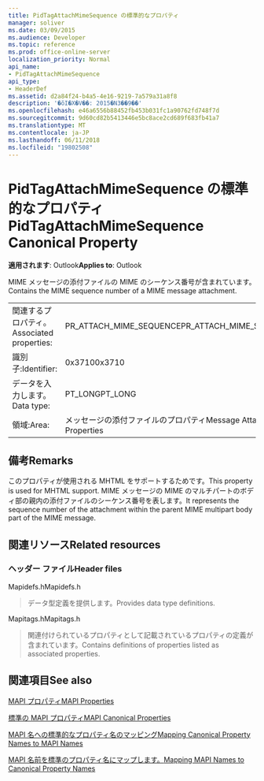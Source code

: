 ```yaml
---
title: PidTagAttachMimeSequence の標準的なプロパティ
manager: soliver
ms.date: 03/09/2015
ms.audience: Developer
ms.topic: reference
ms.prod: office-online-server
localization_priority: Normal
api_name:
- PidTagAttachMimeSequence
api_type:
- HeaderDef
ms.assetid: d2a84f24-b4a5-4e16-9219-7a579a31a8f8
description: '�ŏI�X�V��: 2015�N3��9��'
ms.openlocfilehash: e46a6556b88452fb453b031fc1a90762fd748f7d
ms.sourcegitcommit: 9d60cd82b5413446e5bc8ace2cd689f683fb41a7
ms.translationtype: MT
ms.contentlocale: ja-JP
ms.lasthandoff: 06/11/2018
ms.locfileid: "19802508"
---
```

# <a name="pidtagattachmimesequence-canonical-property"></a><span data-ttu-id="ece12-103">PidTagAttachMimeSequence の標準的なプロパティ</span><span class="sxs-lookup"><span data-stu-id="ece12-103">PidTagAttachMimeSequence Canonical Property</span></span>

  
  
<span data-ttu-id="ece12-104">**適用されます**: Outlook</span><span class="sxs-lookup"><span data-stu-id="ece12-104">**Applies to**: Outlook</span></span> 
  
<span data-ttu-id="ece12-105">MIME メッセージの添付ファイルの MIME のシーケンス番号が含まれています。</span><span class="sxs-lookup"><span data-stu-id="ece12-105">Contains the MIME sequence number of a MIME message attachment.</span></span>
  
|||
|:-----|:-----|
|<span data-ttu-id="ece12-106">関連するプロパティ。</span><span class="sxs-lookup"><span data-stu-id="ece12-106">Associated properties:</span></span>  <br/> |<span data-ttu-id="ece12-107">PR_ATTACH_MIME_SEQUENCE</span><span class="sxs-lookup"><span data-stu-id="ece12-107">PR_ATTACH_MIME_SEQUENCE</span></span>  <br/> |
|<span data-ttu-id="ece12-108">識別子:</span><span class="sxs-lookup"><span data-stu-id="ece12-108">Identifier:</span></span>  <br/> |<span data-ttu-id="ece12-109">0x3710</span><span class="sxs-lookup"><span data-stu-id="ece12-109">0x3710</span></span>  <br/> |
|<span data-ttu-id="ece12-110">データを入力します。</span><span class="sxs-lookup"><span data-stu-id="ece12-110">Data type:</span></span>  <br/> |<span data-ttu-id="ece12-111">PT_LONG</span><span class="sxs-lookup"><span data-stu-id="ece12-111">PT_LONG</span></span>  <br/> |
|<span data-ttu-id="ece12-112">領域:</span><span class="sxs-lookup"><span data-stu-id="ece12-112">Area:</span></span>  <br/> |<span data-ttu-id="ece12-113">メッセージの添付ファイルのプロパティ</span><span class="sxs-lookup"><span data-stu-id="ece12-113">Message Attachment Properties</span></span>  <br/> |
   
## <a name="remarks"></a><span data-ttu-id="ece12-114">備考</span><span class="sxs-lookup"><span data-stu-id="ece12-114">Remarks</span></span>

<span data-ttu-id="ece12-115">このプロパティが使用される MHTML をサポートするためです。</span><span class="sxs-lookup"><span data-stu-id="ece12-115">This property is used for MHTML support.</span></span> <span data-ttu-id="ece12-116">MIME メッセージの MIME のマルチパートのボディ部の親内の添付ファイルのシーケンス番号を表します。</span><span class="sxs-lookup"><span data-stu-id="ece12-116">It represents the sequence number of the attachment within the parent MIME multipart body part of the MIME message.</span></span>
  
## <a name="related-resources"></a><span data-ttu-id="ece12-117">関連リソース</span><span class="sxs-lookup"><span data-stu-id="ece12-117">Related resources</span></span>

### <a name="header-files"></a><span data-ttu-id="ece12-118">ヘッダー ファイル</span><span class="sxs-lookup"><span data-stu-id="ece12-118">Header files</span></span>

<span data-ttu-id="ece12-119">Mapidefs.h</span><span class="sxs-lookup"><span data-stu-id="ece12-119">Mapidefs.h</span></span>
  
> <span data-ttu-id="ece12-120">データ型定義を提供します。</span><span class="sxs-lookup"><span data-stu-id="ece12-120">Provides data type definitions.</span></span>
    
<span data-ttu-id="ece12-121">Mapitags.h</span><span class="sxs-lookup"><span data-stu-id="ece12-121">Mapitags.h</span></span>
  
> <span data-ttu-id="ece12-122">関連付けられているプロパティとして記載されているプロパティの定義が含まれています。</span><span class="sxs-lookup"><span data-stu-id="ece12-122">Contains definitions of properties listed as associated properties.</span></span>
    
## <a name="see-also"></a><span data-ttu-id="ece12-123">関連項目</span><span class="sxs-lookup"><span data-stu-id="ece12-123">See also</span></span>



[<span data-ttu-id="ece12-124">MAPI プロパティ</span><span class="sxs-lookup"><span data-stu-id="ece12-124">MAPI Properties</span></span>](mapi-properties.md)
  
[<span data-ttu-id="ece12-125">標準の MAPI プロパティ</span><span class="sxs-lookup"><span data-stu-id="ece12-125">MAPI Canonical Properties</span></span>](mapi-canonical-properties.md)
  
[<span data-ttu-id="ece12-126">MAPI 名への標準的なプロパティ名のマッピング</span><span class="sxs-lookup"><span data-stu-id="ece12-126">Mapping Canonical Property Names to MAPI Names</span></span>](mapping-canonical-property-names-to-mapi-names.md)
  
[<span data-ttu-id="ece12-127">MAPI 名前を標準のプロパティ名にマップします。</span><span class="sxs-lookup"><span data-stu-id="ece12-127">Mapping MAPI Names to Canonical Property Names</span></span>](mapping-mapi-names-to-canonical-property-names.md)

